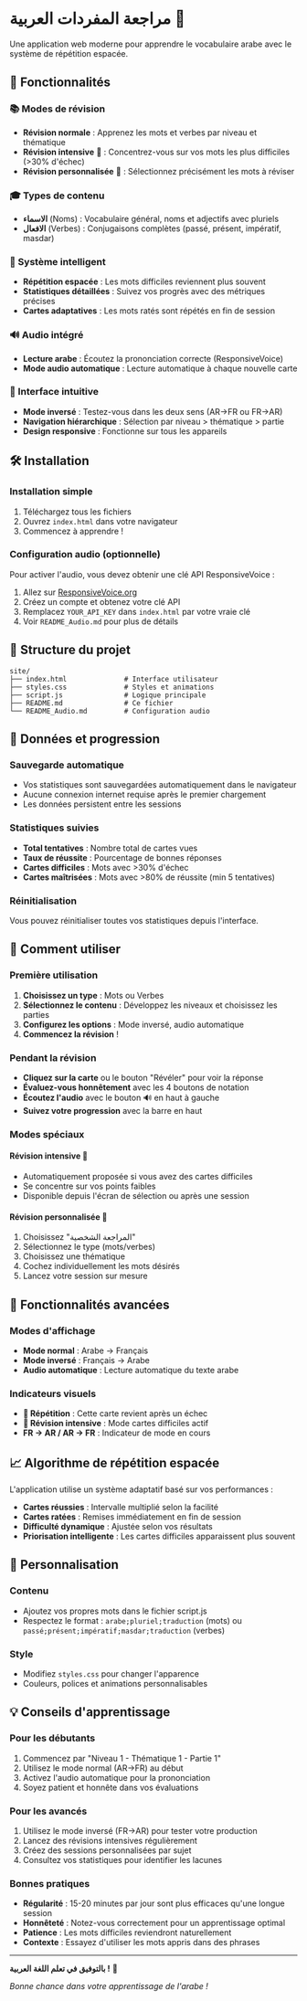 # مراجعة المفردات العربية 🌙

Une application web moderne pour apprendre le vocabulaire arabe avec le système de répétition espacée.

## 🚀 Fonctionnalités

### 📚 Modes de révision
- **Révision normale** : Apprenez les mots et verbes par niveau et thématique
- **Révision intensive** 🎯 : Concentrez-vous sur vos mots les plus difficiles (>30% d'échec)
- **Révision personnalisée** 🎨 : Sélectionnez précisément les mots à réviser

### 🎓 Types de contenu
- **الاسماء** (Noms) : Vocabulaire général, noms et adjectifs avec pluriels
- **الافعال** (Verbes) : Conjugaisons complètes (passé, présent, impératif, masdar)

### 🧠 Système intelligent
- **Répétition espacée** : Les mots difficiles reviennent plus souvent
- **Statistiques détaillées** : Suivez vos progrès avec des métriques précises
- **Cartes adaptatives** : Les mots ratés sont répétés en fin de session

### 🔊 Audio intégré
- **Lecture arabe** : Écoutez la prononciation correcte (ResponsiveVoice)
- **Mode audio automatique** : Lecture automatique à chaque nouvelle carte

### 🎯 Interface intuitive
- **Mode inversé** : Testez-vous dans les deux sens (AR→FR ou FR→AR)
- **Navigation hiérarchique** : Sélection par niveau > thématique > partie
- **Design responsive** : Fonctionne sur tous les appareils

## 🛠️ Installation

### Installation simple
1. Téléchargez tous les fichiers
2. Ouvrez `index.html` dans votre navigateur
3. Commencez à apprendre !

### Configuration audio (optionnelle)
Pour activer l'audio, vous devez obtenir une clé API ResponsiveVoice :

1. Allez sur [ResponsiveVoice.org](https://responsivevoice.org/)
2. Créez un compte et obtenez votre clé API
3. Remplacez `YOUR_API_KEY` dans `index.html` par votre vraie clé
4. Voir `README_Audio.md` pour plus de détails

## 📁 Structure du projet

```
site/
├── index.html              # Interface utilisateur
├── styles.css              # Styles et animations
├── script.js               # Logique principale
├── README.md               # Ce fichier
└── README_Audio.md         # Configuration audio
```

## 💾 Données et progression

### Sauvegarde automatique
- Vos statistiques sont sauvegardées automatiquement dans le navigateur
- Aucune connexion internet requise après le premier chargement
- Les données persistent entre les sessions

### Statistiques suivies
- **Total tentatives** : Nombre total de cartes vues
- **Taux de réussite** : Pourcentage de bonnes réponses
- **Cartes difficiles** : Mots avec >30% d'échec
- **Cartes maîtrisées** : Mots avec >80% de réussite (min 5 tentatives)

### Réinitialisation
Vous pouvez réinitialiser toutes vos statistiques depuis l'interface.

## 🎯 Comment utiliser

### Première utilisation
1. **Choisissez un type** : Mots ou Verbes
2. **Sélectionnez le contenu** : Développez les niveaux et choisissez les parties
3. **Configurez les options** : Mode inversé, audio automatique
4. **Commencez la révision** !

### Pendant la révision
- **Cliquez sur la carte** ou le bouton "Révéler" pour voir la réponse
- **Évaluez-vous honnêtement** avec les 4 boutons de notation
- **Écoutez l'audio** avec le bouton 🔊 en haut à gauche
- **Suivez votre progression** avec la barre en haut

### Modes spéciaux

#### Révision intensive 🎯
- Automatiquement proposée si vous avez des cartes difficiles
- Se concentre sur vos points faibles
- Disponible depuis l'écran de sélection ou après une session

#### Révision personnalisée 🎨
1. Choisissez "المراجعة الشخصية"
2. Sélectionnez le type (mots/verbes)
3. Choisissez une thématique
4. Cochez individuellement les mots désirés
5. Lancez votre session sur mesure

## 🔧 Fonctionnalités avancées

### Modes d'affichage
- **Mode normal** : Arabe → Français
- **Mode inversé** : Français → Arabe
- **Audio automatique** : Lecture automatique du texte arabe

### Indicateurs visuels
- **🔄 Répétition** : Cette carte revient après un échec
- **🎯 Révision intensive** : Mode cartes difficiles actif
- **FR → AR / AR → FR** : Indicateur de mode en cours

## 📈 Algorithme de répétition espacée

L'application utilise un système adaptatif basé sur vos performances :

- **Cartes réussies** : Intervalle multiplié selon la facilité
- **Cartes ratées** : Remises immédiatement en fin de session
- **Difficulté dynamique** : Ajustée selon vos résultats
- **Priorisation intelligente** : Les cartes difficiles apparaissent plus souvent

## 🎨 Personnalisation

### Contenu
- Ajoutez vos propres mots dans le fichier script.js
- Respectez le format : `arabe;pluriel;traduction` (mots) ou `passé;présent;impératif;masdar;traduction` (verbes)

### Style
- Modifiez `styles.css` pour changer l'apparence
- Couleurs, polices et animations personnalisables

## 💡 Conseils d'apprentissage

### Pour les débutants
1. Commencez par "Niveau 1 - Thématique 1 - Partie 1"
2. Utilisez le mode normal (AR→FR) au début
3. Activez l'audio automatique pour la prononciation
4. Soyez patient et honnête dans vos évaluations

### Pour les avancés
1. Utilisez le mode inversé (FR→AR) pour tester votre production
2. Lancez des révisions intensives régulièrement
3. Créez des sessions personnalisées par sujet
4. Consultez vos statistiques pour identifier les lacunes

### Bonnes pratiques
- **Régularité** : 15-20 minutes par jour sont plus efficaces qu'une longue session
- **Honnêteté** : Notez-vous correctement pour un apprentissage optimal
- **Patience** : Les mots difficiles reviendront naturellement
- **Contexte** : Essayez d'utiliser les mots appris dans des phrases

---

**بالتوفيق في تعلم اللغة العربية !** 🌟

*Bonne chance dans votre apprentissage de l'arabe !*
